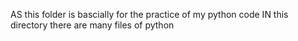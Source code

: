 AS this folder is bascially for the practice of my python code 
IN this directory there are many files of python
